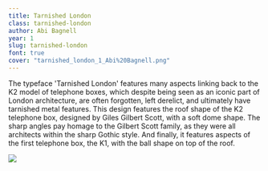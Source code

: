 ```yaml
---
title: Tarnished London
class: tarnished-london
author: Abi Bagnell
year: 1
slug: tarnished-london
font: true
cover: "tarnished_london_1_Abi%20Bagnell.png"
---
```


The typeface 'Tarnished London' features many aspects linking back to the K2 model of telephone boxes, which despite being seen as an iconic part of London architecture, are often forgotten, left derelict, and ultimately have tarnished metal features. This design features the roof shape of the K2 telephone box, designed by Giles Gilbert Scott, with a soft dome shape. The sharp angles pay homage to the Gilbert Scott family, as they were all architects within the sharp Gothic style. And finally, it features aspects of the first telephone box, the K1, with the ball shape on top of the roof.

![](/images/tarnished_london_1_Abi%20Bagnell.png)
